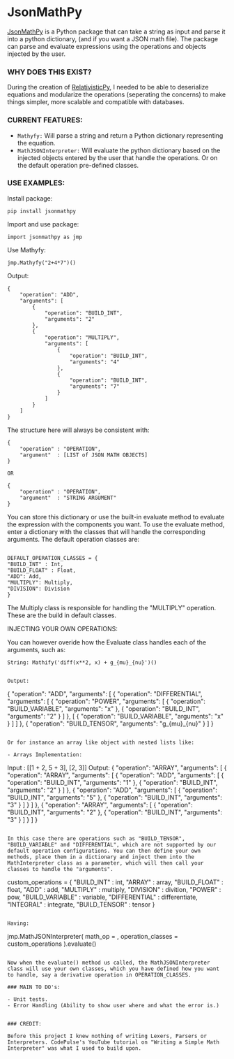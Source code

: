 # JsonMathPy

[JsonMathPy](https://pypi.org/project/jsonmathpy/) is a Python package that can take a string as input and parse it into a python dictionary, (and if you want a JSON math file). The package can parse and evaluate expressions using the operations and objects injected by the user.

### WHY DOES THIS EXIST?


During the creation of [RelativisticPy](https://github.com/cottrellashley/relativisticpy), I needed to be able to deserialize equations and modularize the operations (seperating the concerns) to make things simpler, more scalable and compatible with databases.


### CURRENT FEATURES:

- `Mathyfy:` Will parse a string and return a Python dictionary representing the equation.
- `MathJSONInterpreter:` Will evaluate the python dictionary based on the injected objects entered by the user that handle the operations. Or on the default operation pre-defined classes.

### USE EXAMPLES:


Install package:
```
pip install jsonmathpy
```

Import and use package:

```
import jsonmathpy as jmp
```

Use Mathyfy:

```
jmp.Mathyfy("2+4*7")()
```
Output:

```
{
    "operation": "ADD",
    "arguments": [
        {
            "operation": "BUILD_INT",
            "arguments": "2"
        },
        {
            "operation": "MULTIPLY",
            "arguments": [
                {
                    "operation": "BUILD_INT",
                    "arguments": "4"
                },
                {
                    "operation": "BUILD_INT",
                    "arguments": "7"
                }
            ]
        }
    ]
}
```

The structure here will always be consistent with:

```
{
    "operation" : "OPERATION",
    "argument"  : [LIST of JSON MATH OBJECTS]
}

OR 

{
    "operation" : "OPERATION",
    "argument"  : "STRING ARGUMENT"
}
```
You can store this dictionary or use the built-in evaluate method to evaluate the expression with the components you want. To use the evaluate method, enter a dictionary with the classes that will handle the corresponding arguments. The default operation classes are:
```

DEFAULT_OPERATION_CLASSES = {
"BUILD_INT" : Int,
"BUILD_FLOAT" : Float,
"ADD": Add,
"MULTIPLY": Multiply,
"DIVISION": Division
}
```

The Multiply class is responsible for handling the "MULTIPLY" operation. These are the build in default classes.


INJECTING YOUR OWN OPERATIONS:

You can however overide how the Evaluate class handles each of the arguments, such as:

```
String: Mathify('diff(x**2, x) + g_{mu}_{nu}')()
```
```

Output:
```
{
    "operation": "ADD",
    "arguments": [
        {
            "operation": "DIFFERENTIAL",
            "arguments": [
                {
                    "operation": "POWER",
                    "arguments": [
                        {
                            "operation": "BUILD_VARIABLE",
                            "arguments": "x"
                        },
                        {
                            "operation": "BUILD_INT",
                            "arguments": "2"
                        }
                    ]
                },
                [
                    {
                        "operation": "BUILD_VARIABLE",
                        "arguments": "x"
                    }
                ]
            ]
        },
        {
            "operation": "BUILD_TENSOR",
            "arguments": "g_{mu}_{nu}"
        }
    ]
}
```

Or for instance an array like object with nested lists like:

- Arrays Implementation:

```
Input : [[1 + 2, 5 + 3], [2, 3]]
Output:
{
  "operation": "ARRAY",
  "arguments": [
    {
      "operation": "ARRAY",
      "arguments": [
        {
          "operation": "ADD",
          "arguments": [
            {
              "operation": "BUILD_INT",
              "arguments": "1"
            },
            {
              "operation": "BUILD_INT",
              "arguments": "2"
            }
          ]
        },
        {
          "operation": "ADD",
          "arguments": [
            {
              "operation": "BUILD_INT",
              "arguments": "5"
            },
            {
              "operation": "BUILD_INT",
              "arguments": "3"
            }
          ]
        }
      ]
    },
    {
      "operation": "ARRAY",
      "arguments": [
        {
          "operation": "BUILD_INT",
          "arguments": "2"
        },
        {
          "operation": "BUILD_INT",
          "arguments": "3"
        }
      ]
    }
  ]
}


```

In this case there are operations such as "BUILD_TENSOR", "BUILD_VARIABLE" and "DIFFERENTIAL", which are not supported by our default operation configurations. You can then define your own methods, place them in a dictionary and inject them into the MathInterpreter class as a parameter, which will then call your classes to handle the "arguments".
```
custom_operations = {
                        "BUILD_INT"         : int,
                        "ARRAY"             : array,
                        "BUILD_FLOAT"       : float,
                        "ADD"               : add,
                        "MULTIPLY"          : multiply,
                        "DIVISION"          : divition,
                        "POWER"             : pow,
                        "BUILD_VARIABLE"    : variable,
                        "DIFFERENTIAL"      : differentiate,
                        "INTEGRAL"          : integrate,
                        "BUILD_TENSOR"      : tensor
                    }
```

Having:

```

jmp.MathJSONInterpreter(
                    math_op             = <Your equation dictionary>, 
                    operation_classes   = custom_operations
                ).evaluate()
```

Now when the evaluate() method us called, the MathJSONInterpreter class will use your own classes, which you have defined how you want to handle, say a derivative operation in OPERATION_CLASSES.

### MAIN TO DO's:

- Unit tests.
- Error Handling (Ability to show user where and what the error is.)


### CREDIT:

Before this project I knew nothing of writing Lexers, Parsers or Interpreters. CodePulse's YouTube tutorial on "Writing a Simple Math Interpreter" was what I used to build upon.

